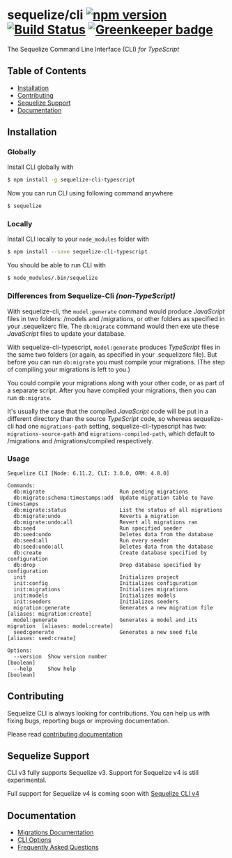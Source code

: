 # sequelize/cli [![npm version](https://badge.fury.io/js/sequelize-cli.svg)](https://badge.fury.io/js/sequelize-cli) [![Build Status](https://travis-ci.org/sequelize/cli.svg?branch=master)](https://travis-ci.org/sequelize/cli) [![Greenkeeper badge](https://badges.greenkeeper.io/sequelize/cli.svg)](https://greenkeeper.io/)

The Sequelize Command Line Interface (CLI) _for TypeScript_

## Table of Contents
- [Installation](#installation)
- [Contributing](#contributing)
- [Sequelize Support](#sequelize-support)
- [Documentation](#documentation)

## Installation

### Globally
Install CLI globally with

```bash
$ npm install -g sequelize-cli-typescript
```

Now you can run CLI using following command anywhere

```bash
$ sequelize
```

### Locally
Install CLI locally to your `node_modules` folder with

```bash
$ npm install --save sequelize-cli-typescript
```

You should be able to run CLI with

```bash
$ node_modules/.bin/sequelize
```

### Differences from Sequelize-Cli _(non-TypeScript)_

With sequelize-cli, the ```model:generate``` command would produce _JavaScript_ files in two folders: 
/models and /migrations, or other folders as specified in your .sequelizerc file.  The ```db:migrate``` 
command would then exe ute these _JavaScript_ files to update your database.

With sequelize-cli-typescript, ```model:generate``` produces _TypeScript_ files in the same two folders
(or again, as specified in your .sequelizerc file).  But before you can run ```db:migrate``` you must
compile your migrations.  (The step of compiling your migrations is left to you.)

You could compile your migrations along with your other code, or as part of a separate script.  After you have compiled
your migrations, then you can run ```db:migrate```.

It's usually the case that the compiled _JavaScript_ code will be put in a different directory than
the source _TypeScript_ code, so whereas sequelize-cli had one ```migrations-path``` setting, 
sequelize-cli-typescript has two: ```migrations-source-path``` and ```migrations-compiled-path```, which
default to /migrations and /migrations/compiled respectively.


### Usage
```
Sequelize CLI [Node: 6.11.2, CLI: 3.0.0, ORM: 4.8.0]

Commands:
  db:migrate                        Run pending migrations
  db:migrate:schema:timestamps:add  Update migration table to have timestamps
  db:migrate:status                 List the status of all migrations
  db:migrate:undo                   Reverts a migration
  db:migrate:undo:all               Revert all migrations ran
  db:seed                           Run specified seeder
  db:seed:undo                      Deletes data from the database
  db:seed:all                       Run every seeder
  db:seed:undo:all                  Deletes data from the database
  db:create                         Create database specified by configuration
  db:drop                           Drop database specified by configuration
  init                              Initializes project
  init:config                       Initializes configuration
  init:migrations                   Initializes migrations
  init:models                       Initializes models
  init:seeders                      Initializes seeders
  migration:generate                Generates a new migration file       [aliases: migration:create]
  model:generate                    Generates a model and its migration  [aliases: model:create]
  seed:generate                     Generates a new seed file            [aliases: seed:create]

Options:
  --version  Show version number                                         [boolean]
  --help     Show help                                                   [boolean]
```

## Contributing

Sequelize CLI is always looking for contributions. You can help us with fixing bugs, reporting bugs or improving documentation.

Please read [contributing documentation](CONTRIBUTING.md)

## Sequelize Support

CLI v3 fully supports Sequelize v3. Support for Sequelize v4 is still experimental.

Full support for Sequelize v4 is coming soon with [Sequelize CLI v4](https://github.com/sequelize/cli/issues/441)

## Documentation

- [Migrations Documentation](http://docs.sequelizejs.com/manual/tutorial/migrations.html)
- [CLI Options](docs/README.md)
- [Frequently Asked Questions](docs/FAQ.md)
